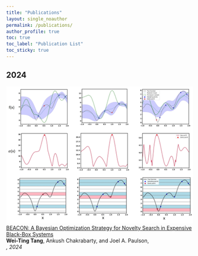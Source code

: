 ```yaml
--- 
title: "Publications" 
layout: single_noauthor 
permalink: /publications/ 
author_profile: true 
toc: true 
toc_label: "Publication List" 
toc_sticky: true 
---
```

## 2024

 <div class="publication">          
   <link rel="stylesheet" href="/assets/css/my.css">         
   <div class="img"><a href="https://arxiv.org/pdf/2406.03616"><img class="img_responsive" src="/images/BEACON.jpg"></a></div>         
   <div class="text">         
     <div class="title"><a name="Tang2024" href="https://arxiv.org/abs/2309.16597">BEACON: A Bayesian Optimization Strategy for Novelty Search in Expensive Black-Box Systems</a></div>         
     <div class="authors"> <strong>Wei-Ting Tang</strong>, Ankush Chakrabarty, and Joel A. Paulson,         
     </div>         
     <div>         
       <em>, 2024</em> 










